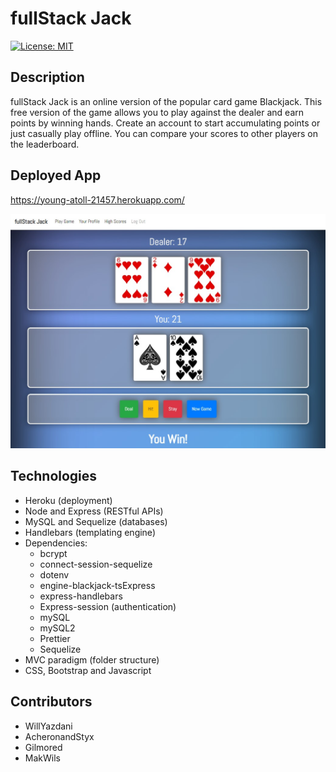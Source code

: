 # fullStack Jack

[![License: MIT](https://img.shields.io/badge/License-MIT-yellow.svg)](https://opensource.org/licenses/MIT)

## Description
fullStack Jack is an online version of the popular card game Blackjack. This free version of the game allows you to play against the dealer and earn points by winning hands. Create an account to start accumulating points or just casually play offline. You can compare your scores to other players on the leaderboard.

## Deployed App
https://young-atoll-21457.herokuapp.com/

![game-page](/public/images/screenshot/full-stack-jack.jpg)

## Technologies
- Heroku (deployment)
- Node and Express (RESTful APIs)
- MySQL and Sequelize (databases)
- Handlebars (templating engine)
- Dependencies:
    - bcrypt
    - connect-session-sequelize
    - dotenv
    - engine-blackjack-tsExpress
    - express-handlebars
    - Express-session (authentication)
    - mySQL
    - mySQL2
    - Prettier
    - Sequelize
- MVC paradigm (folder structure)
- CSS, Bootstrap and Javascript 

## Contributors
- WillYazdani
- AcheronandStyx
- Gilmored
- MakWils